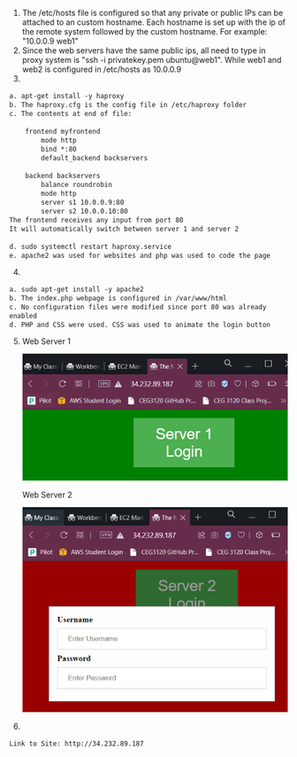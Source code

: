 1. The /etc/hosts file is configured so that any private or public IPs can be attached to an custom hostname. Each hostname is set up with the ip of the remote system followed by the custom hostname. For example: "10.0.0.9 web1"
2. Since the web servers have the same public ips, all need to type in proxy system is "ssh -i privatekey.pem ubuntu@web1". While web1 and web2 is configured in /etc/hosts as 10.0.0.9
3. 

    a. apt-get install -y haproxy
    b. The haproxy.cfg is the config file in /etc/haproxy folder
    c. The contents at end of file:

        frontend myfrontend
            mode http
            bind *:80
            default_backend backservers

        backend backservers
            balance roundrobin
            mode http
            server s1 10.0.0.9:80
            server s2 10.0.0.10:80
    The frontend receives any input from port 80
    It will automatically switch between server 1 and server 2

    d. sudo systemctl restart haproxy.service
    e. apache2 was used for websites and php was used to code the page
4. 

    a. sudo apt-get install -y apache2
    b. The index.php webpage is configured in /var/www/html
    c. No configuration files were modified since port 80 was already enabled
    d. PHP and CSS were used. CSS was used to animate the login button

5. 
    Web Server 1

    ![Web Server 1 screenshot](Server1Site.PNG)

    Web Server 2

    ![Web Server 2 screenshot](Server2Site.PNG)

6. 

    Link to Site: http://34.232.89.187
